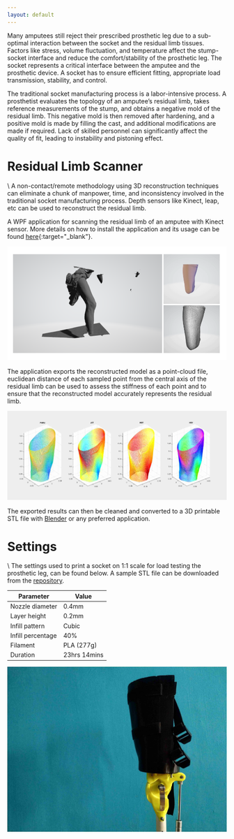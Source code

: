 ```yaml
---
layout: default
---
```


Many amputees still reject their prescribed prosthetic leg due to a sub-optimal interaction between the socket and the residual limb tissues. Factors like stress, volume fluctuation, and temperature affect the stump-socket interface and reduce the comfort/stability of the prosthetic leg. The socket represents a critical interface between the amputee and the prosthetic device. A socket has to ensure efficient fitting, appropriate load transmission, stability, and control. 

The traditional socket manufacturing process is a labor-intensive process. A prosthetist evaluates the topology of an amputee’s residual limb, takes reference measurements of the stump, and obtains a negative mold of the residual limb. This negative mold is then removed after hardening, and a positive mold is made by filling the cast, and additional modifications are made if required. Lack of skilled personnel can significantly affect the quality of fit, leading to instability and pistoning effect.

# Residual Limb Scanner

\\
A non-contact/remote methodology using 3D reconstruction techniques can eliminate a chunk of manpower, time, and inconsistency involved in the traditional socket manufacturing process. Depth sensors like Kinect, leap, etc can be used to reconstruct the residual limb.

A WPF application for scanning the residual limb of an amputee with Kinect sensor. More details on how to install the application and its usage can be found [here](https://github.com/homebrew-bionics/Residual-Limb-Scanner){:target="_blank"}.

![rlscanner](assets/img/rlscanner.png)

The application exports the reconstructed model as a point-cloud file, euclidean distance of each sampled point from the central axis of the residual limb can be used to assess the stiffness of each point and to ensure that the reconstructed model accurately represents the residual limb.

![matlab](assets/img/res_matlab.jpg)

The exported results can then be cleaned and converted to a 3D printable STL file with [Blender](https://www.blender.org/) or any preferred application.

# Settings

\\
The settings used to print a socket on 1:1 scale for load testing the prosthetic leg, can be found below. A sample STL file can be downloaded from the [repository](https://github.com/homebrew-bionics/Residual-Limb-Scanner).

| Parameter | Value |
| ----------- | ----------- |
| Nozzle diameter | 0.4mm |
| Layer height | 0.2mm |
| Infill pattern | Cubic |
| Infill percentage | 40% |
| Filament | PLA (277g) |
| Duration | 23hrs 14mins |

![socket](assets/img/socket.jpg)
